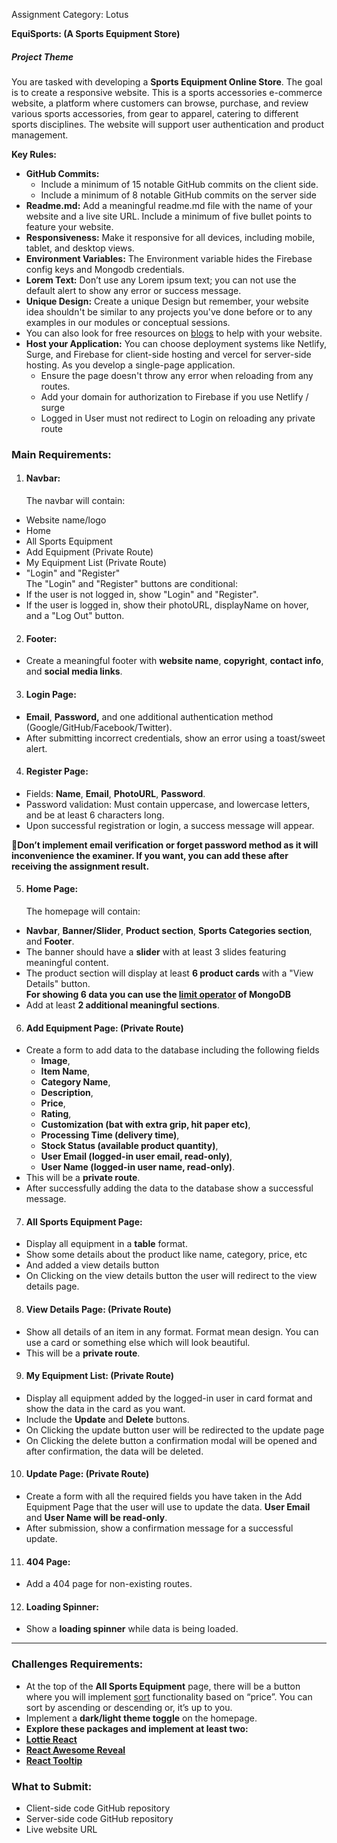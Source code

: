  Assignment Category: Lotus

**EquiSports: (A Sports Equipment Store)**

##### **Project Theme**

You are tasked with developing a **Sports Equipment Online Store**. The goal is to create a responsive website. This is a sports accessories e-commerce website, a platform where customers can browse, purchase, and review various sports accessories, from gear to apparel, catering to different sports disciplines. The website will support user authentication and product management.

**Key Rules:**

* **GitHub Commits:**   
  * Include a minimum of 15 notable GitHub commits on the client side.  
  * Include a minimum of 8 notable GitHub commits on the server side   
* **Readme.md:** Add a meaningful readme.md file with the name of your website and a live site URL. Include a minimum of five bullet points to feature your website.    
* **Responsiveness:** Make it responsive for all devices, including mobile, tablet, and desktop views.   
* **Environment Variables:** The Environment variable hides the Firebase config keys and Mongodb credentials.  
* **Lorem Text:** Don’t use any Lorem ipsum text; you can not use the default alert to show any error or success message.   
* **Unique Design:** Create a unique Design but remember, your website idea shouldn't be similar to any projects you've done before or to any examples in our modules or conceptual sessions.  
* You can also look for free resources on [blogs](https://bootcamp.uxdesign.cc/free-images-and-resources-collection-for-website-c77f2fc46ce5) to help with your website.  
* **Host your Application:**  You can choose deployment systems like Netlify, Surge, and Firebase for client-side hosting and vercel for server-side hosting. As you develop a single-page application.    
  * Ensure the page doesn't throw any error when reloading from any routes.    
  * Add your domain for authorization to Firebase if you use Netlify / surge  
  * Logged in User must not  redirect to Login on reloading any private route 

### **Main Requirements:**

1. #### **Navbar:**

   The navbar will contain:  
* Website name/logo  
* Home  
* All Sports Equipment  
* Add Equipment (Private Route)  
* My Equipment List (Private Route)  
* "Login" and "Register"  
  The "Login" and "Register" buttons are conditional:  
* If the user is not logged in, show "Login" and "Register".  
* If the user is logged in, show their photoURL, displayName on hover, and a "Log Out" button. 

2. #### **Footer:**

* Create a meaningful footer with **website name**, **copyright**, **contact info**, and **social media links**.


3. #### **Login Page:**

* **Email**, **Password,** and one additional authentication method (Google/GitHub/Facebook/Twitter).   
* After submitting incorrect credentials, show an error using a toast/sweet alert.


4. #### **Register Page:**

* Fields: **Name**, **Email**, **PhotoURL**, **Password**.  
* Password validation: Must contain uppercase, and lowercase letters, and be at least 6 characters long.  
* Upon successful registration or login, a success message will appear.

 **🎯Don’t implement email verification or forget password method as it will inconvenience the examiner. If you want, you can add these after receiving the assignment result.**

5. #### **Home Page:**

   The homepage will contain:  
* **Navbar**, **Banner/Slider**, **Product section**, **Sports Categories section**, and **Footer**.  
* The banner should have a **slider** with at least 3 slides featuring meaningful content.  
* The product section will display at least **6 product cards** with a "View Details" button.   
  **For showing 6 data you can use the [limit operator](https://www.mongodb.com/docs/manual/reference/method/cursor.limit/) of MongoDB**   
* Add at least **2 additional meaningful sections**. 

6. #### **Add Equipment Page: (Private Route)** 

* Create a form to add data to the database including the following fields  
  * **Image**,   
  * **Item Name**,   
  * **Category Name**,  
  * **Description**,   
  * **Price**,   
  * **Rating**,   
  * **Customization (bat with extra grip, hit paper etc)**,   
  * **Processing Time (delivery time)**,   
  * **Stock Status (available product quantity)**,   
  * **User Email (logged-in user email, read-only)**,   
  * **User Name (logged-in user name, read-only)**.  
* This will be a **private route**.  
* After successfully adding the data to the database show a successful message.


7. #### **All Sports Equipment Page:** 

* Display all equipment in a **table** format.  
* Show some details about the product like name, category, price, etc  
* And added a view details button  
* On Clicking on the view details button the user will redirect to the view details page. 


8. #### **View Details Page: (Private Route)** 

* Show all details of an item in any format. Format mean design. You can use a card or something else which will look beautiful.   
* This will be a **private route**.


9. #### **My Equipment List: (Private Route)** 

* Display all equipment added by the logged-in user in card format and show the data in the card as you want.   
* Include the **Update** and **Delete** buttons.  
* On Clicking the update button user will be redirected to the update page  
* On Clicking the delete button a confirmation modal will be opened and after confirmation, the data will be deleted. 


10. #### **Update Page: (Private Route)** 

* Create a form with all the required fields you have taken in the Add Equipment Page that the user will use to update the data. **User Email** and **User Name will be read-only**.   
* After submission, show a confirmation message for a successful update.

11. #### **404 Page:**

* Add a 404 page for non-existing routes.


12. #### **Loading Spinner:**

* Show a **loading spinner** while data is being loaded.

---

### **Challenges Requirements:**

* At the top of the **All Sports Equipment** page, there will be a button where you will implement [sort](https://www.mongodb.com/docs/manual/reference/method/cursor.sort/) functionality based on “price”.  You can sort by ascending or descending or, it’s up to you.   
* Implement a **dark/light theme toggle** on the homepage.  
* **Explore these packages and implement at least two:**  
* [**Lottie React**](https://www.npmjs.com/package/lottie-react)  
* [**React Awesome Reveal**](https://www.npmjs.com/package/react-awesome-reveal)  
* [**React Tooltip**](https://www.npmjs.com/package/react-tooltip) 

### **What to Submit:**

* Client-side code GitHub repository  
* Server-side code GitHub repository  
* Live website URL

